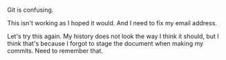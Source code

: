 Git is confusing.

This isn't working as I hoped it would. And I need to fix my email address.

Let's try this again. My history does not look the way I think it should, but I think that's because I forgot to stage the document when making my commits. Need to remember that.
